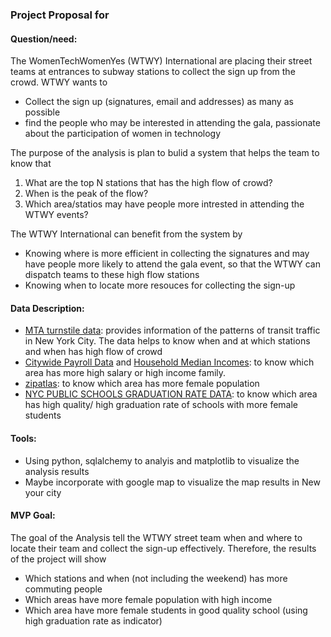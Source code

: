 ### Project Proposal for 

#### Question/need:

The WomenTechWomenYes (WTWY) International are placing their street teams at entrances to subway stations to collect the sign up from the crowd. 
WTWY wants to 
* Collect the sign up (signatures, email and addresses) as many as possible 
* find the people who may be interested in attending the gala, passionate about the participation of women in technology

The purpose of the analysis is plan to bulid a system that helps the team to know that
1) What are the top N stations that has the high flow of crowd? 
2) When is the peak of the flow? 
3) Which area/statios may have people more intrested in attending the WTWY events?  

The WTWY International can benefit from the system by
- Knowing where is more efficient in collecting the signatures and  may have people more likely to attend the gala event, so that the WTWY can dispatch teams to these high flow stations
- Knowing when to locate more resouces for collecting the sign-up


#### Data Description:
* [MTA turnstile data](http://web.mta.info/developers/turnstile.html): provides information of the patterns of transit traffic in New York City. The data helps to know when and at which stations and when has high flow of crowd
* [Citywide Payroll Data](https://data.cityofnewyork.us/widgets/k397-673e?mobile_redirect=true) and [Household Median Incomes](https://data.cccnewyork.org/data/map/66/median-incomes#66/50/6/107/62/a/a): to know which area has more high salary or high income family. 
* [zipatlas](http://zipatlas.com/us/ny/new-york.htm): to know which area has more female population
* [NYC PUBLIC SCHOOLS GRADUATION RATE DATA](https://data.nysed.gov/gradrate.php?year=2020&instid=7889678368): to know which area has high quality/ high graduation rate of schools with more female students 



#### Tools:
* Using python, sqlalchemy to analyis and matplotlib to visualize the analysis results
* Maybe incorporate with google map to visualize the map results in New your city 

#### MVP Goal:

The goal of the Analysis tell the WTWY street team when and where to locate their team and collect the sign-up effectively. Therefore, the results of the project will show
* Which stations and when (not including the weekend) has more commuting people 
* Which areas have more female population with high income
* Which area have more female students in good quality school (using high graduation rate as indicator)

